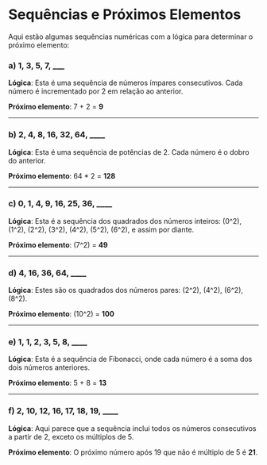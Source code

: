 # Sequências e Próximos Elementos

Aqui estão algumas sequências numéricas com a lógica para determinar o próximo elemento:

### a) 1, 3, 5, 7, ___

**Lógica**: Esta é uma sequência de números ímpares consecutivos. Cada número é incrementado por 2 em relação ao anterior.

**Próximo elemento**: 7 + 2 = **9**

---

### b) 2, 4, 8, 16, 32, 64, ____

**Lógica**: Esta é uma sequência de potências de 2. Cada número é o dobro do anterior.

**Próximo elemento**: 64 * 2 = **128**

---

### c) 0, 1, 4, 9, 16, 25, 36, ____

**Lógica**: Esta é a sequência dos quadrados dos números inteiros: \(0^2\), \(1^2\), \(2^2\), \(3^2\), \(4^2\), \(5^2\), \(6^2\), e assim por diante.

**Próximo elemento**: \(7^2\) = **49**

---

### d) 4, 16, 36, 64, ____

**Lógica**: Estes são os quadrados dos números pares: \(2^2\), \(4^2\), \(6^2\), \(8^2\).

**Próximo elemento**: \(10^2\) = **100**

---

### e) 1, 1, 2, 3, 5, 8, ____

**Lógica**: Esta é a sequência de Fibonacci, onde cada número é a soma dos dois números anteriores.

**Próximo elemento**: 5 + 8 = **13**

---

### f) 2, 10, 12, 16, 17, 18, 19, ____

**Lógica**: Aqui parece que a sequência inclui todos os números consecutivos a partir de 2, exceto os múltiplos de 5.

**Próximo elemento**: O próximo número após 19 que não é múltiplo de 5 é **21**.
